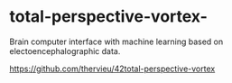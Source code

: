 # total-perspective-vortex-
Brain computer interface with machine learning based on electoencephalographic data.

https://github.com/thervieu/42total-perspective-vortex
